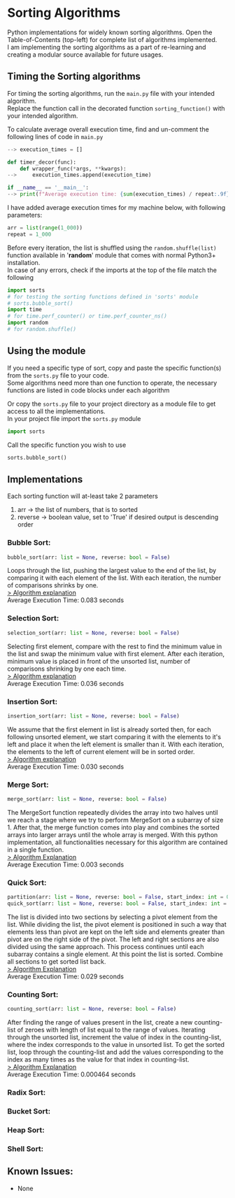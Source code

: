 # Sorting Algorithms

Python implementations for widely known sorting algorithms. Open the Table-of-Contents (top-left) for complete list of algorithms implemented.\
I am implementing the sorting algorithms as a part of re-learning and creating a modular source available for future usages.

## Timing the Sorting algorithms

For timing the sorting algorithms, run the `main.py` file with your intended algorithm.\
Replace the function call in the decorated function `sorting_function()` with your intended algorithm.

To calculate average overall execution time, find and un-comment the following lines of code in `main.py`
```python
--> execution_times = []

def timer_decor(func):
    def wrapper_func(*args, **kwargs):
-->     execution_times.append(execution_time)

if __name__ == '__main__':
--> print(f"Average execution time: {sum(execution_times) / repeat:.9f}s")
```
I have added average execution times for my machine below, with following parameters:
```python
arr = list(range(1_000))
repeat = 1_000
```
Before every iteration, the list is shuffled using the `random.shuffle(list)` function available in '**random**' module that comes with normal Python3+ installation.\
In case of any errors, check if the imports at the top of the file match the following
```python
import sorts
# for testing the sorting functions defined in 'sorts' module
# sorts.bubble_sort()
import time 
# for time.perf_counter() or time.perf_counter_ns()
import random
# for random.shuffle()
```

## Using the module

If you need a specific type of sort, copy and paste the specific function(s) from the `sorts.py` file to your code.\
Some algorithms need more than one function to operate, the necessary functions are listed in code blocks under each algorithm

Or copy the `sorts.py` file to your project directory as a module file to get access to all the implementations.\
In your project file import the `sorts.py` module
```python
import sorts
```
Call the specific function you wish to use
```python
sorts.bubble_sort()
```

## Implementations

Each sorting function will at-least take 2 parameters
1. arr -> the list of numbers, that is to sorted
2. reverse -> boolean value, set to 'True' if desired output is descending order

### Bubble Sort:
```python
bubble_sort(arr: list = None, reverse: bool = False)
```
Loops through the list, pushing the largest value to the end of the list, by comparing it with each element of the list. With each iteration, the number of comparisons shrinks by one.\
[> Algorithm explanation](/Bubble%20Sort)\
Average Execution Time: 0.083 seconds

### Selection Sort:
```python
selection_sort(arr: list = None, reverse: bool = False)
```
Selecting first element, compare with the rest to find the minimum value in the list and swap the minimum value with first element. After each iteration, minimum value is placed in front of the unsorted list, number of comparisons shrinking by one each time.\
[> Algorithm explanation](/Selection%20Sort)\
Average Execution Time: 0.036 seconds

### Insertion Sort:
```python
insertion_sort(arr: list = None, reverse: bool = False)
```
We assume that the first element in list is already sorted then, for each following unsorted element, we start comparing it with the elements to it's left and place it when the left element is smaller than it. With each iteration, the elements to the left of current element will be in sorted order.\
[> Algorithm explanation](/Insertion%20Sort)\
Average Execution Time: 0.030 seconds

### Merge Sort:
```python
merge_sort(arr: list = None, reverse: bool = False)
```
The MergeSort function repeatedly divides the array into two halves until we reach a stage where we try to perform MergeSort on a subarray of size 1. After that, the merge function comes into play and combines the sorted arrays into larger arrays until the whole array is merged. With this python implementation, all functionalities necessary for this algorithm are contained in a single function.\
[> Algorithm Explanation](/Merge%20Sort)\
Average Execution Time: 0.003 seconds

### Quick Sort:
```python
partition(arr: list = None, reverse: bool = False, start_index: int = 0, end_index: int = None)
quick_sort(arr: list = None, reverse: bool = False, start_index: int = 0, end_index: int = None)
```
The list is divided into two sections by selecting a pivot element from the list. While dividing the list, the pivot element is positioned in such a way that elements less than pivot are kept on the left side and elements greater than pivot are on the right side of the pivot. The left and right sections are also divided using the same approach. This process continues until each subarray contains a single element. At this point the list is sorted. Combine all sections to get sorted list back.\
[> Algorithm Explanation](/Quick%20Sort)\
Average Execution Time: 0.029 seconds

### Counting Sort:
```python
counting_sort(arr: list = None, reverse: bool = False)
```
After finding the range of values present in the list, create a new counting-list of zeroes with length of list equal to the range of values. Iterating through the unsorted list, increment the value of index in the counting-list, where the index corresponds to the value in unsorted list. To get the sorted list, loop through the counting-list and add the values corresponding to the index as many times as the value for that index in counting-list.\
[> Algorithm Explanation](/Counting%20Sort)\
Average Execution Time: 0.000464 seconds

### Radix Sort:

### Bucket Sort:

### Heap Sort:

### Shell Sort:

## Known Issues:

- None
